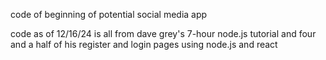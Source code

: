 code of beginning of potential social media app

code as of 12/16/24 is all from dave grey's 7-hour node.js tutorial and four and a half of his register and login pages using node.js and react
